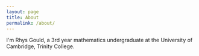 ```yaml
---
layout: page
title: About
permalink: /about/
---
```


I'm Rhys Gould, a 3rd year mathematics undergraduate at the University of Cambridge, Trinity College.
